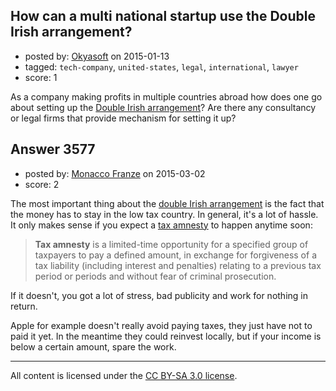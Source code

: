 ## How can a multi national startup use the Double Irish arrangement?

- posted by: [Okyasoft](https://stackexchange.com/users/294248/okyasoft) on 2015-01-13
- tagged: `tech-company`, `united-states`, `legal`, `international`, `lawyer`
- score: 1

<p>As a company making profits in multiple countries abroad how does one go about setting up the <a href="http://en.wikipedia.org/wiki/Double_Irish_arrangement" rel="nofollow">Double Irish arrangement</a>? Are there any consultancy or legal firms that provide mechanism for setting it up?</p>



## Answer 3577

- posted by: [Monacco Franze](https://stackexchange.com/users/4766136/monacco-franze) on 2015-03-02
- score: 2

<p>The most important thing about the <a href="http://en.wikipedia.org/wiki/Double_Irish_arrangement" rel="nofollow">double Irish arrangement</a> is the fact that the money has to stay in the low tax country. In general, it's a lot of hassle. It only makes sense if you expect a <a href="http://en.wikipedia.org/wiki/Tax_amnesty" rel="nofollow">tax amnesty</a> to happen anytime soon:</p>

<blockquote>
  <p><strong>Tax amnesty</strong> is a limited-time opportunity for a specified group of taxpayers to pay a defined amount, in exchange for forgiveness of a
  tax liability (including interest and penalties) relating to a
  previous tax period or periods and without fear of criminal
  prosecution.</p>
</blockquote>

<p>If it doesn't, you got a lot of stress, bad publicity and work for nothing in return. </p>

<p>Apple for example doesn't really avoid paying taxes, they just have not to paid it yet. In the meantime they could reinvest locally, but if your income is below a certain amount, spare the work.</p>




---

All content is licensed under the [CC BY-SA 3.0 license](https://creativecommons.org/licenses/by-sa/3.0/).
